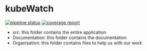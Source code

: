# kubeWatch

[![pipeline status](https://gitlab.ost.ch/SEProj/2022-FS/g03-kubewatch/kubewatch/badges/main/pipeline.svg)](https://gitlab.ost.ch/SEProj/2022-FS/g03-kubewatch/kubewatch/-/commits/main)
[![coverage report](https://gitlab.ost.ch/SEProj/2022-FS/g03-kubewatch/kubewatch/badges/main/coverage.svg)](https://gitlab.ost.ch/SEProj/2022-FS/g03-kubewatch/kubewatch/-/commits/main)

- src: this folder contains the entire application
- Documentation: this folder contains the documentation
- Organisation: this folder contains files to help us with our work
